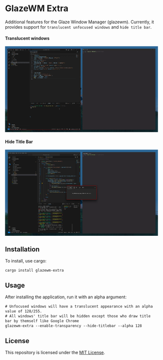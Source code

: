 # GlazeWM Extra

Additional features for the Glaze Window Manager (glazewm). 
Currently, it provides support for `translucent unfocused windows` and `hide title bar`.

#### Translucent windows
![transparency](assets/transparency.gif)

#### Hide Title Bar
![hide_titlebar](assets/hide_titlebar.png)

## Installation
To install, use cargo:
```shell
cargo install glazewm-extra
```

## Usage

After installing the application, run it with an alpha argument:
```shell
# Unfocused windows will have a translucent appearance with an alpha value of 128/255.
# All windows' title bar will be hidden except those who draw title bar by themself like Google Chrome
glazewm-extra --enable-transparency --hide-titlebar --alpha 128
```

## License

This repository is licensed under the [MIT License](LICENSE).


